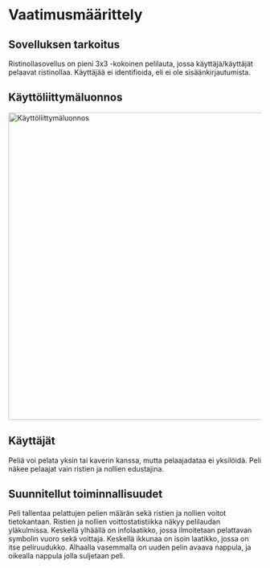 # Vaatimusmäärittely

## Sovelluksen tarkoitus

Ristinollasovellus on pieni 3x3 -kokoinen pelilauta, jossa käyttäjä/käyttäjät pelaavat ristinollaa.
Käyttäjää ei identifioida, eli ei ole sisäänkirjautumista.

## Käyttöliittymäluonnos

<img src="https://user-images.githubusercontent.com/46410240/76624792-9f1bd300-653e-11ea-8de6-c35aadddc987.png" alt="Käyttöliittymäluonnos" width="612" >

## Käyttäjät

Peliä voi pelata yksin tai kaverin kanssa, mutta pelaajadataa ei yksilöidä.
Peli näkee pelaajat vain ristien ja nollien edustajina.

## Suunnitellut toiminnallisuudet

Peli tallentaa pelattujen pelien määrän sekä ristien ja nollien voitot tietokantaan.
Ristien ja nollien voittostatistiikka näkyy pelilaudan yläkulmissa. Keskellä ylhäällä on infolaatikko, jossa ilmoitetaan pelattavan symbolin vuoro sekä voittaja.
Keskellä ikkunaa on isoin laatikko, jossa on itse peliruudukko.
Alhaalla vasemmalla on uuden pelin avaava nappula, ja oikealla nappula jolla suljetaan peli.


